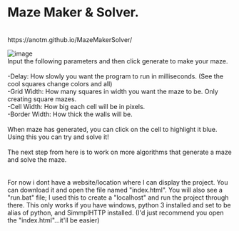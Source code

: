 <h1>Maze Maker & Solver.</h1><br />
https://anotm.github.io/MazeMakerSolver/

![image](https://github.com/Anotm/MazeMaker/assets/96612750/022b4c03-1989-4f35-9172-60038a13b55d)
<br />
Input the following parameters and then click generate to make your maze. <br />
<br />
-Delay: How slowly you want the program to run in milliseconds. (See the cool squares change colors and all)<br />
-Grid Width: How many squares in width you want the maze to be. Only creating square mazes.<br />
-Cell Width: How big each cell will be in pixels.<br />
-Border Width: How thick the walls will be.<br />
<br />
When maze has generated, you can click on the cell to highlight it blue. Using this you can try and solve it!<br />
<br />
The next step from here is to work on more algorithms that generate a maze and solve the maze.<br />
<br />
<br />
For now i dont have a website/location where I can display the project. You can download it and open the file named "index.html". You will also see a "run.bat" file; I used this to create a "localhost" and run the project through there. This only works if you have windows, python 3 installed and set to be alias of python, and SimmplHTTP installed. (I'd just recommend you open the "index.html"...it'll be easier)
